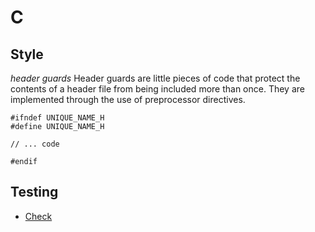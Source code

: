 # C #

## Style ##

*header guards*  Header guards are little pieces of code that protect the contents of a header file from being included more than once. They are implemented through the use of preprocessor directives.

	#ifndef UNIQUE_NAME_H
	#define UNIQUE_NAME_H

	// ... code

	#endif

## Testing ##

- [Check](http://check.sourceforge.net/)

